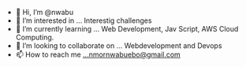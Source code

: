 - 👋 Hi, I’m @nwabu
- 👀 I’m interested in ... Interestig challenges
- 🌱 I’m currently learning ... Web Development, Jav Script, AWS Cloud Computing.
- 💞️ I’m looking to collaborate on ... Webdevelopment and Devops
- 📫 How to reach me ...nmornwabuebo@gmail.com

<!---
nwabu/nwabu is a ✨ special ✨ repository because its `README.md` (this file) appears on your GitHub profile.
You can click the Preview link to take a look at your changes.
--->
